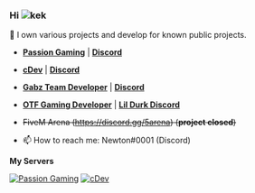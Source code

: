 ### Hi ![kek](https://cdn.discordapp.com/emojis/774570117002166283.gif?v=1) 

🔭 I own various projects and develop for known public projects.
- [**Passion Gaming**](https://passiongaming.gg/) | [**Discord**](https://discord.gg/passionrp)
- [**cDev**](https://cdev.shop/) | [**Discord**](https://discord.gg/cdev)
- [**Gabz Team Developer**](https://www.gabzv.com/) | [**Discord**](https://discord.gg/gabz)
- [**OTF Gaming Developer**](https://otfgaming.com) | [**Lil Durk Discord**](https://discord.gg/lildurk) 
- ~~FiveM Arena (https://discord.gg/5arena) (**project closed**)~~

- 📫 How to reach me: Newton#0001 (Discord)

**My Servers**

[![Passion Gaming](https://discordapp.com/api/guilds/594997912983830566/widget.png?style=banner4)](https://discord.com/invite/passionrp)
[![cDev](https://discordapp.com/api/guilds/860996899372007424/widget.png?style=banner4)](https://discord.com/invite/cdev)
